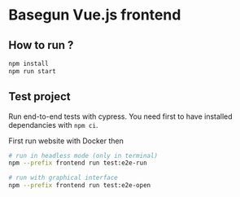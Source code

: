# Basegun Vue.js frontend

## How to run ?

```bash
npm install
npm run start
```

## Test project

Run end-to-end tests with cypress. You need first to have installed dependancies with `npm ci`.

First run website with Docker then

```bash
# run in headless mode (only in terminal)
npm --prefix frontend run test:e2e-run

# run with graphical interface
npm --prefix frontend run test:e2e-open
```
